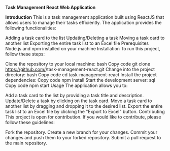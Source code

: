 **Task Management React Web Application**

**Introduction**
This is a task management application built using ReactJS that allows users to manage their tasks efficiently. The application provides the following functionalities:

Adding a task card to the list
Updating/Deleting a task
Moving a task card to another list
Exporting the entire task list to an Excel file
Prerequisites
Node.js and npm installed on your machine
Installation
To run this project, follow these steps:

Clone the repository to your local machine:
bash
Copy code
git clone https://github.com/<your-username>/task-management-react.git
Change into the project directory:
bash
Copy code
cd task-management-react
Install the project dependencies:
Copy code
npm install
Start the development server:
sql
Copy code
npm start
Usage
The application allows you to:

Add a task card to the list by providing a task title and description.
Update/Delete a task by clicking on the task card.
Move a task card to another list by dragging and dropping it to the desired list.
Export the entire task list to an Excel file by clicking the "Export to Excel" button.
Contributing
This project is open for contribution. If you would like to contribute, please follow these guidelines:

Fork the repository.
Create a new branch for your changes.
Commit your changes and push them to your forked repository.
Submit a pull request to the main repository.
